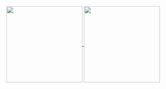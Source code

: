 <a href="https://github.com/riivx">
  <img height=200 align="center" src="https://stats-gamma-gold.vercel.app//api?username=riichi67&layout=compact&langs_count=8&card_width=320" />
</a>
<a href="https://github.com/riivx">
  <img height=200 align="center" src="https://stats-gamma-gold.vercel.app//api/top-langs?username=riichi67&layout=compact&langs_count=8&card_width=320" />
</a>
